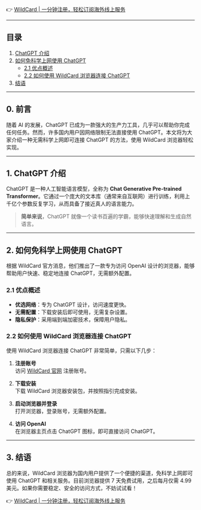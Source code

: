 👉 [WildCard | 一分钟注册，轻松订阅海外线上服务](https://bit.ly/bewildcard)

---

## 目录
1. [ChatGPT 介绍](#1-chatgpt-介绍)  
2. [如何免科学上网使用 ChatGPT](#2-如何免科学上网使用-chatgpt)  
   - [2.1 优点概述](#21-优点概述)  
   - [2.2 如何使用 WildCard 浏览器连接 ChatGPT](#22-如何使用-wildcard-浏览器连接-chatgpt)  
3. [结语](#3-结语)  

---

## 0. 前言

随着 AI 的发展，ChatGPT 已成为一款强大的生产力工具，几乎可以帮助你完成任何任务。然而，许多国内用户因网络限制无法直接使用 ChatGPT。本文将为大家介绍一种无需科学上网即可连接 ChatGPT 的方法，使用 WildCard 浏览器轻松实现。

---

## 1. ChatGPT 介绍

ChatGPT 是一种人工智能语言模型，全称为 **Chat Generative Pre-trained Transformer**。它通过一个庞大的文本库（通常来自互联网）进行训练，利用上千亿个参数反复学习，从而具备了接近真人的语言能力。

> **简单来说**，ChatGPT 就像一个读书百遍的学霸，能够快速理解和生成自然语言。

---

## 2. 如何免科学上网使用 ChatGPT

根据 WildCard 官方消息，他们推出了一款专为访问 OpenAI 设计的浏览器，能够帮助用户快速、稳定地连接 ChatGPT，无需额外配置。

### 2.1 优点概述

- **优选网络**：专为 ChatGPT 设计，访问速度更快。  
- **无需配置**：下载安装后即可使用，无需复杂设置。  
- **隐私保护**：采用端到端加密技术，保障用户隐私。  

### 2.2 如何使用 WildCard 浏览器连接 ChatGPT

使用 WildCard 浏览器连接 ChatGPT 非常简单，只需以下几步：

1. **注册账号**  
   访问 [WildCard 官网](https://bit.ly/bewildcard) 注册账号。  

2. **下载安装**  
   下载 WildCard 浏览器安装包，并按照指引完成安装。  

3. **启动浏览器并登录**  
   打开浏览器，登录账号，无需额外配置。  

4. **访问 OpenAI**  
   在浏览器主页点击 ChatGPT 图标，即可直接访问 ChatGPT。  

---

## 3. 结语

总的来说，WildCard 浏览器为国内用户提供了一个便捷的渠道，免科学上网即可使用 ChatGPT 和相关服务。目前浏览器提供 7 天免费试用，之后每月仅需 4.99 美元。如果你需要稳定、安全的访问方式，不妨试试看！

👉 [WildCard | 一分钟注册，轻松订阅海外线上服务](https://bit.ly/bewildcard)